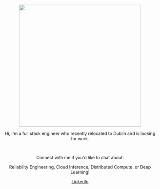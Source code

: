 <div align="center">
	<br>
		<img src="good-times.svg" width="400px">
		<p>Hi, I'm a full stack engineer who recently relocated to Dublin and is looking for work.</p>
		</br>
		<p>Connect with me if you'd like to chat about:</p>
		<p>Reliability Engineering, Cloud Inference, Distributed Compute, or Deep Learning!</p>
		<a href=https://www.linkedin.com/in/dean-coulstock/>LinkedIn</a>
	<br>
</div>
